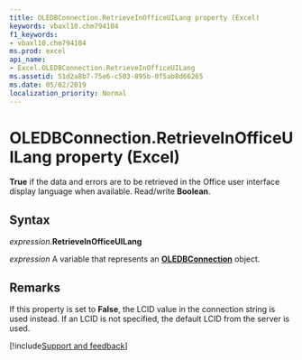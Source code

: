 ```yaml
---
title: OLEDBConnection.RetrieveInOfficeUILang property (Excel)
keywords: vbaxl10.chm794104
f1_keywords:
- vbaxl10.chm794104
ms.prod: excel
api_name:
- Excel.OLEDBConnection.RetrieveInOfficeUILang
ms.assetid: 51d2a8b7-75e6-c503-895b-0f5ab8d66265
ms.date: 05/02/2019
localization_priority: Normal
---
```



# OLEDBConnection.RetrieveInOfficeUILang property (Excel)

**True** if the data and errors are to be retrieved in the Office user interface display language when available. Read/write **Boolean**.


## Syntax

_expression_.**RetrieveInOfficeUILang**

_expression_ A variable that represents an **[OLEDBConnection](Excel.OLEDBConnection.md)** object.


## Remarks

If this property is set to **False**, the LCID value in the connection string is used instead. If an LCID is not specified, the default LCID from the server is used.




[!include[Support and feedback](~/includes/feedback-boilerplate.md)]
